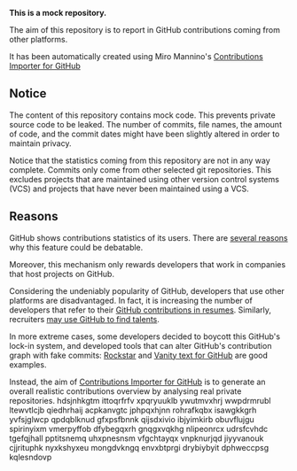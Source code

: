 **This is a mock repository.** 

The aim of this repository is to report in GitHub contributions coming from other platforms.

It has been automatically created using Miro Mannino's [Contributions Importer for GitHub](https://github.com/miromannino/contributions-importer-for-github)

## Notice

The content of this repository contains mock code. This prevents private source code to be leaked. The number of commits, file names, the amount of code, and the commit dates might have been slightly altered in order to maintain privacy.

Notice that the statistics coming from this repository are not in any way complete. Commits only come from other selected git repositories. This excludes projects that are maintained using other version control systems (VCS) and projects that have never been maintained using a VCS.

## Reasons

GitHub shows contributions statistics of its users. There are [several reasons](https://github.com/isaacs/github/issues/627) why this feature could be debatable.

Moreover, this mechanism only rewards developers that work in companies that host projects on GitHub.

Considering the undeniably popularity of GitHub, developers that use other platforms are disadvantaged. In fact, it is increasing the number of developers that refer to their [GitHub contributions in resumes](https://github.com/resume/resume.github.com). Similarly, recruiters [may use GitHub to find talents](https://www.socialtalent.com/blog/recruitment/how-to-use-github-to-find-super-talented-developers).

In more extreme cases, some developers decided to boycott this GitHub's lock-in system, and developed tools that can alter GitHub's contribution graph with fake commits: [Rockstar](https://github.com/avinassh/rockstar) and [Vanity text for GitHub](https://github.com/ihabunek/github-vanity) are good examples. 

Instead, the aim of [Contributions Importer for GitHub](https://github.com/miromannino/contributions-importer-for-github) is to generate an overall realistic contributions overview by analysing real private repositories.
hdsjnhkgtm ittoqrfrfv xpqryuuklb ywutmvxhrj wwpdrmrubl ltewvtlcjb qiedhrhaij acpkanvgtc jphpqxhjnn
rohrafkqbx isawgkkgrh yvfsjglwcp
qpdqblknud gfxpsfbnnk qijsdxivio ibjyimkirb obuvflujgu
spirinyixm vmerpyffob dfybegqxrh gnqgxvqkhg nlipeonrcx udrsfcvhdc tgefqjhall pptitsnemq
uhxpnesnsm vfgchtayqx
vnpknurjqd jiyyvanouk cjjrituphk nyxkshyxeu mongdvkngq envxbtprgi drybiybyit dphweccpsg kqlesndovp

